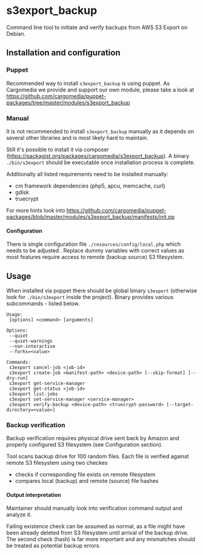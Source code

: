 s3export_backup
===============

Command line tool to initiate and verify backups from AWS S3 Export on Debian.

## Installation and configuration

### Puppet
Recommended way to install `s3export_backup` is using puppet.
As Cargomedia we provide and support our own module, please take a look at https://github.com/cargomedia/puppet-packages/tree/master/modules/s3export_backup

### Manual
It is not recommended to install `s3export_backup` manually as it depends on several other libraries and is most likely hard to maintain.

Still it's possible to install it via composer (https://packagist.org/packages/cargomedia/s3export_backup).
A binary `./bin/s3export` should be executable once installation process is complete.

Additionally all listed requirements need to be installed manually:
- cm framework dependencies (php5, apcu, memcache, curl)
- gdisk
- truecrypt

For more hints look into https://github.com/cargomedia/puppet-packages/blob/master/modules/s3export_backup/manifests/init.pp

#### Configuration
There is single configuration file `./resources/config/local.php` which needs to be adjusted .
Replace dummy variables with correct values as most features require access to remote (backup source) S3 filesystem.


## Usage
When installed via puppet there should be global binary `s3export` (otherwise look for `./bin/s3export` inside the project). Binary provides various subcommands - listed below.
```
Usage:
 [options] <command> [arguments]

Options:
 --quiet
 --quiet-warnings
 --non-interactive
 --forks=<value>

Commands:
 s3export cancel-job <job-id>
 s3export create-job <manifest-path> <device-path> [--skip-format] [--dry-run]
 s3export get-service-manager
 s3export get-status <job-id>
 s3export list-jobs
 s3export set-service-manager <service-manager>
 s3export verify-backup <device-path> <truecrypt-password> [--target-directory=<value>]
```

### Backup verification
Backup verification requires physical drive sent back by Amazon and properly configured S3 filesystem (see Configuration section).

Tool scans backup drive for 100 random files. Each file is verified against remote S3 filesystem using two checkes
- checks if corresponding file exists on remote filesystem
- compares local (backup) and remote (source) file hashes

#### Output interpretation
Maintainer should manually look into verification command output and analyze it.

Failing existence check can be assumed as normal, as a file might have been already deleted from S3 filesystem until arrival of the backup drive.
The second check (hash) is far more important and any mismatches should be treated as potential backup errors.
